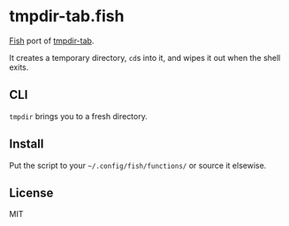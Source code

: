 # tmpdir-tab.fish

[Fish](http://fishshell.com/) port of [tmpdir-tab](https://github.com/mafintosh/tmpdir-tab).

It creates a temporary directory, `cd`s into it, and wipes it out when the shell exits.

## CLI

`tmpdir` brings you to a fresh directory.

## Install

Put the script to your `~/.config/fish/functions/` or source it elsewise.

## License

MIT
